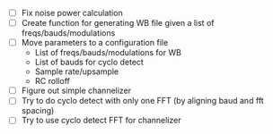 - [ ] Fix noise power calculation
- [ ] Create function for generating WB file given a list of freqs/bauds/modulations
- [ ] Move parameters to a configuration file
    - List of freqs/bauds/modulations for WB
    - List of bauds for cyclo detect
    - Sample rate/upsample
    - RC rolloff
- [ ] Figure out simple channelizer
- [ ] Try to do cyclo detect with only one FFT (by aligning baud and fft spacing)
- [ ] Try to use cyclo detect FFT for channelizer
